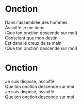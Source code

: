 # Onction

Dans l'assemblée des hommes  
Assoiffé je me tiens  
(Que ton onction descende sur moi)  
Conscient que mon destin  
Est dans le creux de ta main  
(Que ton onction descende sur moi)  

# Onction

Je suis disposé, assoiffé  
Que ton onction descende sur moi  
Je suis disposé, assoiffé  
Que ton onction descende sur moi  

